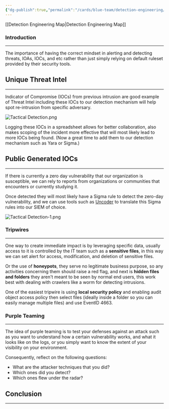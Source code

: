 ```yaml
---
{"dg-publish":true,"permalink":"/cards/blue-team/detection-engineering/tactical-detection/","tags":["sunday"]}
---
```


[[Detection Engineering Map\|Detection Engineering Map]]
### Introduction 
---
The importance of having the correct mindset in alerting and detecting threats, IOAs, IOCs, and etc rather than just simply relying on default ruleset provided by their security tools.
## Unique Threat Intel
---
Indicator of Compromise (IOCs) from previous intrusion are good example of Threat Intel including these IOCs to our detection mechanism will help spot re-intrusion from specific adversary.

![Tactical Detection.png](/img/user/cards/blue-team/detection-engineering/images/Tactical%20Detection.png)

Logging these IOCs in a spreadsheet allows for better collaboration, also makes scoping of the incident more effective that will most likely lead to more IOCs being found. (Now a great time to add them to our detection mechanism such as Yara or Sigma.)
## Public Generated IOCs
---
If there is currently a zero day vulnerability that our organization is susceptible, we can rely to reports from organizations or communities that encounters or currently studying it.

Once detected they will most likely have a Sigma rule to detect the zero-day vulnerability, and we can use tools such as [Uncoder](https://uncoder.io/) to translate this Sigma rules into our SIEM of choice.

![Tactical Detection-1.png](/img/user/cards/blue-team/detection-engineering/images/Tactical%20Detection-1.png)
### Tripwires
---
One way to create immediate impact is by leveraging specific data, usually access to it is controlled by the IT team such as a **sensitive files**, in this way we can set alert for access, modification, and deletion of sensitive files.

Or the use of **honeypots**, they serve no legitimate business purpose, so any activities concerning them should raise a red flag, and next is **hidden files and folders** they aren't meant to be seen by normal end users, this work best with dealing with crawlers like a worm for detecting intrusions.

One of the easiest tripwire is using **local security policy** and enabling audit object access policy then select files (ideally inside a folder so you can easily manage multiple files) and use EventID 4663.
### Purple Teaming
---
The idea of purple teaming is to test your defenses against an attack such as you want to understand how a certain vulnerability works, and what it looks like on the logs, or you simply want to know the extent of your visibility on your environment.

Consequently, reflect on the following questions:

- What are the attacker techniques that you did?
- Which ones did you detect?
- Which ones flew under the radar?

## Conclusion
---




